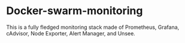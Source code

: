 # Docker-swarm-monitoring
This is a fully fledged monitoring stack made of  Prometheus, Grafana, cAdvisor, Node Exporter, Alert Manager, and Unsee.
